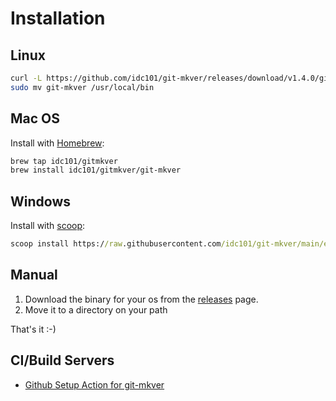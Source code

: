 # Installation

## Linux

```bash
curl -L https://github.com/idc101/git-mkver/releases/download/v1.4.0/git-mkver-linux-x86_64-1.4.0.tar.gz | tar xvz
sudo mv git-mkver /usr/local/bin
```

## Mac OS

Install with [Homebrew](https://brew.sh):

```bash
brew tap idc101/gitmkver
brew install idc101/gitmkver/git-mkver
```

## Windows

Install with [scoop](https://scoop.sh):

```cmd
scoop install https://raw.githubusercontent.com/idc101/git-mkver/main/etc/scoop/git-mkver.json
```

## Manual

1. Download the binary for your os from the [releases](https://github.com/idc101/git-mkver/releases) page.
2. Move it to a directory on your path

That's it :-)

## CI/Build Servers

* [Github Setup Action for git-mkver](https://github.com/cperezabo/setup-git-mkver)
